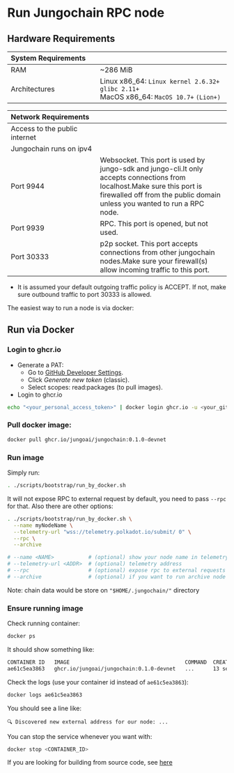 # Run Jungochain RPC node

## Hardware Requirements

<style>
table {
  width: 100%;
}

th, td {
  width: 33%;
}
table th:nth-child(1), table td:nth-child(1) {
  width: 20%;
}
</style>


| System Requirements |    |
|:--------------|----------|
| RAM           | ~286 MiB |
| Architectures | Linux x86_64: `Linux kernel 2.6.32+` `glibc 2.11+` <br> MacOS x86_64: `MacOS 10.7+` `(Lion+)` |

| Network Requirements             |  |
|:---------------------------------|--|
| Access to the public internet    |  |
| Jungochain runs on ipv4          |  |
| Port 9944  | Websocket. This port is used by jungo-sdk and jungo-cli.It only accepts connections from localhost.Make sure this port is firewalled off from the public domain unless you wanted to run a RPC node.|
| Port 9939  | RPC. This port is opened, but not used. |
| Port 30333 | p2p socket. This port accepts connections from other jungochain nodes.Make sure your firewall(s) allow incoming traffic to this port.|

- It is assumed your default outgoing traffic policy is ACCEPT. If not, make sure outbound traffic to port 30333 is allowed.

The easiest way to run a node is via docker:

## Run via Docker

### Login to ghcr.io

- Generate a PAT:
  - Go to [GitHub Developer Settings](https://github.com/settings/tokens).
  - Click *Generate new token* (classic).
  - Select scopes: read:packages (to pull images).
- Login to ghcr.io
```bash
echo "<your_personal_access_token>" | docker login ghcr.io -u <your_github_username> --password-stdin
```

### Pull docker image:

```bash
docker pull ghcr.io/jungoai/jungochain:0.1.0-devnet
```

### Run image

Simply run:

```bash
. ./scripts/bootstrap/run_by_docker.sh
```

It will not expose RPC to external request by default, you need to pass `--rpc` for that. Also there are other options:

```bash
. ./scripts/bootstrap/run_by_docker.sh \
  --name myNodeName \
  --telemetry-url "wss://telemetry.polkadot.io/submit/ 0" \
  --rpc \
  --archive 
```

```bash
# --name <NAME>           # (optional) show your node name in telemetry
# --telemetry-url <ADDR>  # (optional) telemetry address
# --rpc                   # (optional) expose rpc to external requests
# --archive               # (optional) if you want to run archive node (it needs about 1.5 TB storage)
```

Note: chain data would be store on `"$HOME/.jungochain/"` directory

### Ensure running image

Check running container:
```bash
docker ps
```

It should show something like:
```bash
CONTAINER ID   IMAGE                                     COMMAND  CREATED          STATUS          PORTS     NAMES
ae61c5ea3863   ghcr.io/jungoai/jungochain:0.1.0-devnet   ...      13 seconds ago   Up 12 seconds             angry_perlma
```

Check the logs (use your container id instead of `ae61c5ea3863`):
```bash
docker logs ae61c5ea3863
```

You should see a line like:
```
🔍 Discovered new external address for our node: ...
```

You can stop the service whenever you want with:
```bash
docker stop <CONTAINER_ID>
```

If you are looking for building from source code, see [here](https://github.com/jungoai/jungochain?tab=readme-ov-file#for-jungochain-development)
